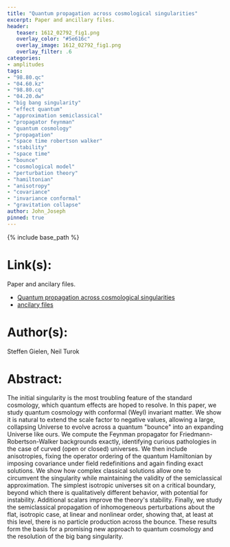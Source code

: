 ```yaml
---
title: "Quantum propagation across cosmological singularities"
excerpt: Paper and ancillary files.
header:
   teaser: 1612_02792_fig1.png
   overlay_color: "#5e616c"
   overlay_image: 1612_02792_fig1.png
   overlay_filter: .6
categories:
- amplitudes
tags:
- "98.80.qc"
- "04.60.kz"
- "98.80.cq"
- "04.20.dw"
- "big bang singularity"
- "effect quantum"
- "approximation semiclassical"
- "propagator feynman"
- "quantum cosmology"
- "propagation"
- "space time robertson walker"
- "stability"
- "space time"
- "bounce"
- "cosmological model"
- "perturbation theory"
- "hamiltonian"
- "anisotropy"
- "covariance"
- "invariance conformal"
- "gravitation collapse"
author: John_Joseph
pinned: true
---
```

{% include base_path %}

# Link(s):
Paper and ancilary files.
  * [Quantum propagation across cosmological singularities](https://arxiv.org/abs/1612.02792)
  * [ancilary files](https://arxiv.org/src/1612.02792/anc)

# Author(s):
Steffen Gielen, Neil Turok

# Abstract:
The initial singularity is the most troubling feature of the standard cosmology, which quantum effects are hoped to resolve. In this paper, we study quantum cosmology with conformal (Weyl) invariant matter. We show it is natural to extend the scale factor to negative values, allowing a large, collapsing Universe to evolve across a quantum "bounce" into an expanding Universe like ours. We compute the Feynman propagator for Friedmann-Robertson-Walker backgrounds exactly, identifying curious pathologies in the case of curved (open or closed) universes. We then include anisotropies, fixing the operator ordering of the quantum Hamiltonian by imposing covariance under field redefinitions and again finding exact solutions. We show how complex classical solutions allow one to circumvent the singularity while maintaining the validity of the semiclassical approximation. The simplest isotropic universes sit on a critical boundary, beyond which there is qualitatively different behavior, with potential for instability. Additional scalars improve the theory's stability. Finally, we study the semiclassical propagation of inhomogeneous perturbations about the flat, isotropic case, at linear and nonlinear order, showing that, at least at this level, there is no particle production across the bounce. These results form the basis for a promising new approach to quantum cosmology and the resolution of the big bang singularity.